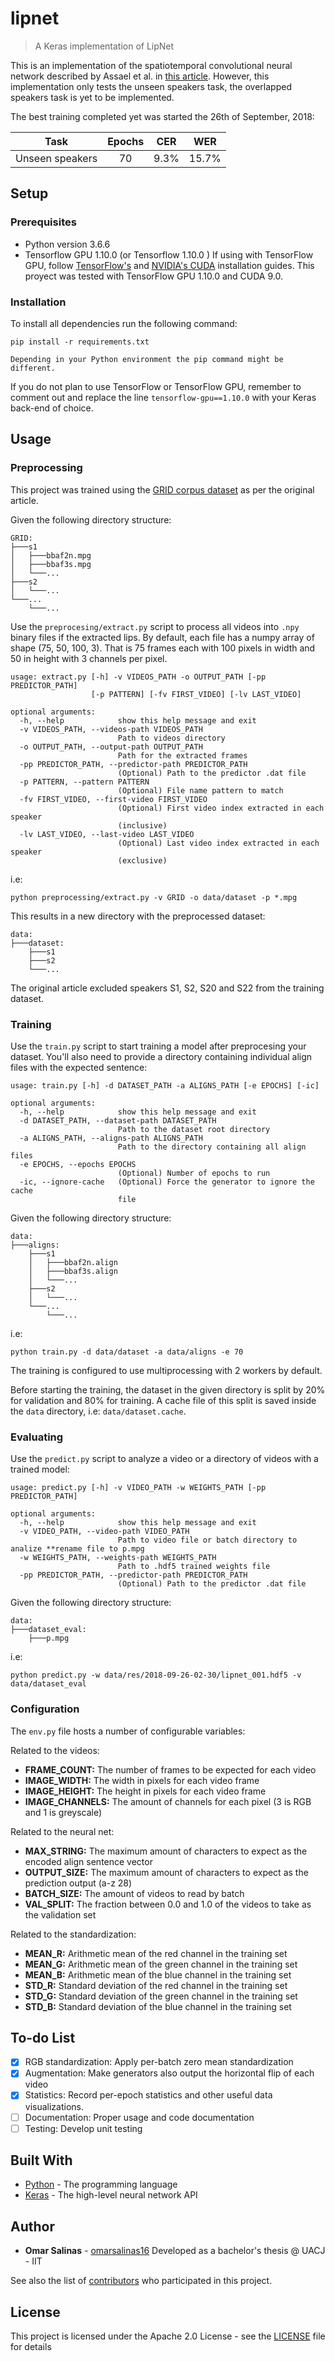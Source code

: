 # lipnet

> A Keras implementation of LipNet

This is an implementation of the spatiotemporal convolutional neural network described by Assael et al. in [this article](https://arxiv.org/abs/1611.01599). However, this implementation only tests the unseen speakers task, the overlapped speakers task is yet to be implemented.

The best training completed yet was started the 26th of September, 2018:

|        Task       | Epochs |  CER   |  WER   |
|:-----------------:|:------:|:------:|:------:|
|  Unseen speakers  |   70   |  9.3%  | 15.7%  |

## Setup

### Prerequisites

- Python version 3.6.6
- Tensorflow GPU 1.10.0 (or Tensorflow 1.10.0 )
If using with TensorFlow GPU, follow [TensorFlow's](https://www.tensorflow.org/install/gpu) and [NVIDIA's CUDA](https://docs.nvidia.com/cuda/cuda-quick-start-guide/index.html) installation guides. This proyect was tested with TensorFlow GPU 1.10.0 and CUDA 9.0.

### Installation

To install all dependencies run the following command:

```
pip install -r requirements.txt

Depending in your Python environment the pip command might be different.
```

If you do not plan to use TensorFlow or TensorFlow GPU, remember to comment out and replace the line `tensorflow-gpu==1.10.0` with your Keras back-end of choice.

## Usage

### Preprocessing

This project was trained using the [GRID corpus dataset](http://spandh.dcs.shef.ac.uk/gridcorpus/) as per the original article.

Given the following directory structure:

```
GRID:
├───s1
│   ├───bbaf2n.mpg
│   ├───bbaf3s.mpg
│   └───...
├───s2
│   └───...
└───...
    └───...
```

Use the `preprocesing/extract.py` script to process all videos into `.npy` binary files if the extracted lips. By default, each file has a numpy array of shape (75, 50, 100, 3). That is 75 frames each with 100 pixels in width and 50 in height with 3 channels per pixel.

```
usage: extract.py [-h] -v VIDEOS_PATH -o OUTPUT_PATH [-pp PREDICTOR_PATH]
                  [-p PATTERN] [-fv FIRST_VIDEO] [-lv LAST_VIDEO]

optional arguments:
  -h, --help            show this help message and exit
  -v VIDEOS_PATH, --videos-path VIDEOS_PATH
                        Path to videos directory
  -o OUTPUT_PATH, --output-path OUTPUT_PATH
                        Path for the extracted frames
  -pp PREDICTOR_PATH, --predictor-path PREDICTOR_PATH
                        (Optional) Path to the predictor .dat file
  -p PATTERN, --pattern PATTERN
                        (Optional) File name pattern to match
  -fv FIRST_VIDEO, --first-video FIRST_VIDEO
                        (Optional) First video index extracted in each speaker
                        (inclusive)
  -lv LAST_VIDEO, --last-video LAST_VIDEO
                        (Optional) Last video index extracted in each speaker
                        (exclusive)
```

i.e:

```
python preprocessing/extract.py -v GRID -o data/dataset -p *.mpg
```

This results in a new directory with the preprocessed dataset:

```
data:
├───dataset:
    ├───s1
    ├───s2
    └───...
```

The original article excluded speakers S1, S2, S20 and S22 from the training dataset.

### Training

Use the `train.py` script to start training a model after preprocesing your dataset. You'll also need to provide a directory containing individual align files with the expected sentence:

```
usage: train.py [-h] -d DATASET_PATH -a ALIGNS_PATH [-e EPOCHS] [-ic]

optional arguments:
  -h, --help            show this help message and exit
  -d DATASET_PATH, --dataset-path DATASET_PATH
                        Path to the dataset root directory
  -a ALIGNS_PATH, --aligns-path ALIGNS_PATH
                        Path to the directory containing all align files
  -e EPOCHS, --epochs EPOCHS
                        (Optional) Number of epochs to run
  -ic, --ignore-cache   (Optional) Force the generator to ignore the cache
                        file
```
Given the following directory structure:

```
data:
├───aligns:
    ├───s1
    │   ├───bbaf2n.align
    │   ├───bbaf3s.align
    │   └───...
    ├───s2
    │   └───...
    └───...
        └───...
```

i.e:

```
python train.py -d data/dataset -a data/aligns -e 70
```

The training is configured to use multiprocessing with 2 workers by default.

Before starting the training, the dataset in the given directory is split by 20% for validation and 80% for training. A cache file of this split is saved inside the `data` directory, i.e: `data/dataset.cache`.

### Evaluating

Use the `predict.py` script to analyze a video or a directory of videos with a trained model:

```
usage: predict.py [-h] -v VIDEO_PATH -w WEIGHTS_PATH [-pp PREDICTOR_PATH]

optional arguments:
  -h, --help            show this help message and exit
  -v VIDEO_PATH, --video-path VIDEO_PATH
                        Path to video file or batch directory to analize **rename file to p.mpg
  -w WEIGHTS_PATH, --weights-path WEIGHTS_PATH
                        Path to .hdf5 trained weights file
  -pp PREDICTOR_PATH, --predictor-path PREDICTOR_PATH
                        (Optional) Path to the predictor .dat file
```
Given the following directory structure:

```
data:
├───dataset_eval:
    ├───p.mpg
```

i.e:

```
python predict.py -w data/res/2018-09-26-02-30/lipnet_001.hdf5 -v data/dataset_eval
```

### Configuration

The `env.py` file hosts a number of configurable variables:

Related to the videos:
- **FRAME_COUNT:** The number of frames to be expected for each video
- **IMAGE_WIDTH:** The width in pixels for each video frame
- **IMAGE_HEIGHT:** The height in pixels for each video frame
- **IMAGE_CHANNELS:** The amount of channels for each pixel (3 is RGB and 1 is greyscale)

Related to the neural net:
- **MAX_STRING:** The maximum amount of characters to expect as the encoded align sentence vector
- **OUTPUT_SIZE:** The maximum amount of characters to expect as the prediction output (a-z 28)
- **BATCH_SIZE:** The amount of videos to read by batch
- **VAL_SPLIT:** The fraction between 0.0 and 1.0 of the videos to take as the validation set

Related to the standardization:
- **MEAN_R:** Arithmetic mean of the red channel in the training set
- **MEAN_G:** Arithmetic mean of the green channel in the training set
- **MEAN_B:** Arithmetic mean of the blue channel in the training set
- **STD_R:** Standard deviation of the red channel in the training set
- **STD_G:** Standard deviation of the green channel in the training set
- **STD_B:** Standard deviation of the blue channel in the training set

## To-do List

- [x] RGB standardization: Apply per-batch zero mean standardization
- [x] Augmentation: Make generators also output the horizontal flip of each video
- [x] Statistics: Record per-epoch statistics and other useful data visualizations.
- [ ] Documentation: Proper usage and code documentation
- [ ] Testing: Develop unit testing

## Built With

* [Python](https://www.python.org/) - The programming language
* [Keras](https://keras.io/) - The high-level neural network API

## Author

* **Omar Salinas** - [omarsalinas16](https://github.com/omarsalinas16) Developed as a bachelor's thesis @ UACJ - IIT

See also the list of [contributors](https://github.com/omarsalinas16/lipnet/contributors) who participated in this project.

## License

This project is licensed under the Apache 2.0 License - see the [LICENSE](LICENSE) file for details

